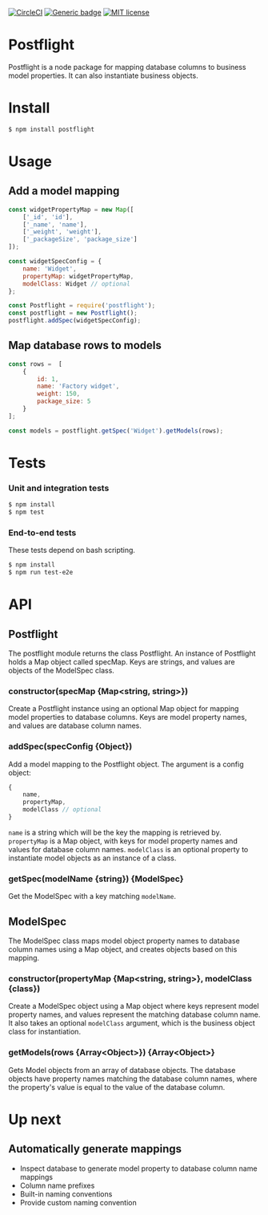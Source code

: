 [![CircleCI](https://circleci.com/gh/marcusfoertsch/postflight/tree/master.svg?style=svg)](https://circleci.com/gh/marcusfoertsch/postflight/tree/master) [![Generic badge](https://img.shields.io/badge/style-Airbnb-green.svg)](https://shields.io/) [![MIT license](https://img.shields.io/badge/License-MIT-blue.svg)](https://lbesson.mit-license.org/)

# Postflight

Postflight is a node package for mapping database columns to business model properties. It can also instantiate business objects. 

# Install

```bash
$ npm install postflight
```

# Usage

## Add a model mapping
```javascript
const widgetPropertyMap = new Map([
    ['_id', 'id'],
    ['_name', 'name'],
    ['_weight', 'weight'],
    ['_packageSize', 'package_size']
]);

const widgetSpecConfig = {
    name: 'Widget',
    propertyMap: widgetPropertyMap,
    modelClass: Widget // optional
};

const Postflight = require('postflight');
const postflight = new Postflight();
postflight.addSpec(widgetSpecConfig);
```

## Map database rows to models

```javascript
const rows =  [
    {
        id: 1,
        name: 'Factory widget',
        weight: 150,
        package_size: 5
    }
];

const models = postflight.getSpec('Widget').getModels(rows);

```

# Tests

### Unit and integration tests

```bash
$ npm install
$ npm test
```

### End-to-end tests

These tests depend on bash scripting.

```bash
$ npm install
$ npm run test-e2e
```

# API

## Postflight

The postflight module returns the class Postflight. An instance of Postflight holds a Map object called specMap. Keys are strings, and values are objects of the ModelSpec class.

### constructor(specMap {Map<string, string>})

Create a Postflight instance using an optional Map object for mapping model properties to database columns. Keys are model property names, and values are database column names.

### addSpec(specConfig {Object})

Add a model mapping to the Postflight object. The argument is a config object:

```javascript
{
    name,
    propertyMap,
    modelClass // optional
}
```

`name` is a string which will be the key the mapping is retrieved by.
`propertyMap` is a Map object, with keys for model property names and values for database column names.
`modelClass` is an optional property to instantiate model objects as an instance of a class.

### getSpec(modelName {string}) {ModelSpec}

Get the ModelSpec with a key matching `modelName`.

## ModelSpec

The ModelSpec class maps model object property names to database column names using a Map object, and creates objects based on this mapping.

### constructor(propertyMap {Map<string, string>}, modelClass {class})

Create a ModelSpec object using a Map object where keys represent model property names, and values represent the matching database column name. It also takes an optional `modelClass` argument, which is the business object class for instantiation.

### getModels(rows {Array\<Object\>}) {Array\<Object\>}

Gets Model objects from an array of database objects. The database objects have property names matching the database column names, where the property's value is equal to the value of the database column.

# Up next

## Automatically generate mappings

* Inspect database to generate model property to database column name mappings
* Column name prefixes
* Built-in naming conventions
* Provide custom naming convention